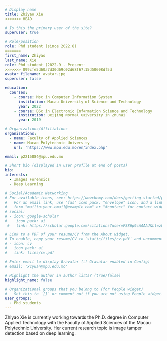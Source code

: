 ```yaml
---
# Display name
title: Zhiyao Xie
<<<<<<< HEAD

# Is this the primary user of the site?
superuser: true

# Role/position
role: Phd student (since 2022.8)
=======
first_name: Zhiyao
last_name: Xie
role: Phd student (2022.9 - Present)
>>>>>>> 899cfe5d60a7d30d69c02d68f67115d50608df5d
avatar_filename: avatar.jpg
superuser: false

education:
  courses:
    - course: Msc in Computer Information System
      institution: Macau University of Science and Technology
      year: 2022
    - course: BSc in Electronic Information Science and Technology
      institution: Beijing Normal University in Zhuhai
      year: 2019

# Organizations/Affiliations
organizations:
  - name: Faculty of Applied Sciences
  - name: Macao Polytechnic University 
    url: 'https://www.mpu.edu.mo/en/index.php'

email: p2215884@mpu.edu.mo

# Short bio (displayed in user profile at end of posts)
bio:
interests:
  - Images Forensics
  - Deep Learning

# Social/Academic Networking
# For available icons, see: https://wowchemy.com/docs/getting-started/page-builder/#icons
#   For an email link, use "fas" icon pack, "envelope" icon, and a link in the
#   form "mailto:your-email@example.com" or "#contact" for contact widget.
# social:
# - icon: google-scholar
#    icon_pack: ai
 #   link: https://scholar.google.com/citations?user=PS86g9cAAAAJ&hl=zh-CN

# Link to a PDF of your resume/CV from the About widget.
# To enable, copy your resume/CV to `static/files/cv.pdf` and uncomment the lines below.
# - icon: cv
#   icon_pack: ai
#   link: files/cv.pdf

# Enter email to display Gravatar (if Gravatar enabled in Config)
# email: 'xcyuan@mpu.edu.mo'

# Highlight the author in author lists? (true/false)
highlight_name: false

# Organizational groups that you belong to (for People widget)
#   Set this to `[]` or comment out if you are not using People widget.
user_groups:
  - Phd students
---
```


Zhiyao Xie is currently working towards the Ph.D. degree in Computer Applied Technology with the Faculty of Applied Sciences of the Macau Polytechnic University. Her current research topic is image tamper detection based on deep learning.
